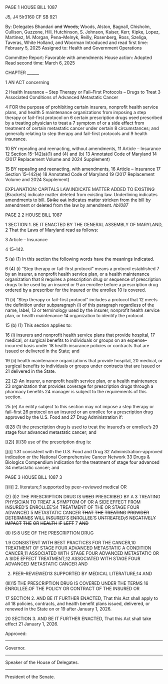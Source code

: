 PAGE 1
HOUSE BILL 1087

J5, J4 5lr3160
CF SB 921

By: Delegates Bhandari ~~and~~ ~~Woods,~~ Woods, Alston, Bagnall, Chisholm, Cullison,
Guzzone, Hill, Hutchinson, S. Johnson, Kaiser, Kerr, Kipke, Lopez,
Martinez, M. Morgan, Pena–Melnyk, Reilly, Rosenberg, Ross, Szeliga,
Taveras, White Holland, and Woorman
Introduced and read first time: February 5, 2025
Assigned to: Health and Government Operations

Committee Report: Favorable with amendments
House action: Adopted
Read second time: March 6, 2025

CHAPTER ______

1 AN ACT concerning

2 Health Insurance – Step Therapy or Fail–First Protocols – Drugs to Treat
3 Associated Conditions of Advanced Metastatic Cancer

4 FOR the purpose of prohibiting certain insurers, nonprofit health service plans, and health
5 maintenance organizations from imposing a step therapy or fail–first protocol on
6 certain prescription drugs ~~used~~ prescribed by a treating physician to treat a
7 symptom of or a side effect from treatment of certain metastatic cancer under certain
8 circumstances; and generally relating to step therapy and fail–first protocols and
9 health insurance.

10 BY repealing and reenacting, without amendments,
11 Article – Insurance
12 Section 15–142(a)(1) and (4) and (b)
13 Annotated Code of Maryland
14 (2017 Replacement Volume and 2024 Supplement)

15 BY repealing and reenacting, with amendments,
16 Article – Insurance
17 Section 15–142(e)
18 Annotated Code of Maryland
19 (2017 Replacement Volume and 2024 Supplement)

EXPLANATION: CAPITALS LAW.INDICATE MATTER ADDED TO EXISTING
[Brackets] indicate matter deleted from existing law.
Underlining indicates amendments to bill.
~~Strike~~ ~~out~~ indicates matter stricken from the bill by amendment or deleted from the law by
amendment. *hb1087*

PAGE 2
2 HOUSE BILL 1087

1 SECTION 1. BE IT ENACTED BY THE GENERAL ASSEMBLY OF MARYLAND,
2 That the Laws of Maryland read as follows:

3 Article – Insurance

4 15–142.

5 (a) (1) In this section the following words have the meanings indicated.

6 (4) (i) “Step therapy or fail–first protocol” means a protocol established
7 by an insurer, a nonprofit health service plan, or a health maintenance organization that
8 requires a prescription drug or sequence of prescription drugs to be used by an insured or
9 an enrollee before a prescription drug ordered by a prescriber for the insured or the enrollee
10 is covered.

11 (ii) “Step therapy or fail–first protocol” includes a protocol that
12 meets the definition under subparagraph (i) of this paragraph regardless of the name, label,
13 or terminology used by the insurer, nonprofit health service plan, or health maintenance
14 organization to identify the protocol.

15 (b) (1) This section applies to:

16 (i) insurers and nonprofit health service plans that provide hospital,
17 medical, or surgical benefits to individuals or groups on an expense–incurred basis under
18 health insurance policies or contracts that are issued or delivered in the State; and

19 (ii) health maintenance organizations that provide hospital,
20 medical, or surgical benefits to individuals or groups under contracts that are issued or
21 delivered in the State.

22 (2) An insurer, a nonprofit health service plan, or a health maintenance
23 organization that provides coverage for prescription drugs through a pharmacy benefits
24 manager is subject to the requirements of this section.

25 (e) An entity subject to this section may not impose a step therapy or fail–first
26 protocol on an insured or an enrollee for a prescription drug approved by the U.S. Food and
27 Drug Administration if:

(I)28 (1) the prescription drug is used to treat the insured’s or enrollee’s
29 stage four advanced metastatic cancer; and

[(2)] (II)30 use of the prescription drug is:

[(i)] 1.31 consistent with the U.S. Food and Drug
32 Administration–approved indication or the National Comprehensive Cancer Network
33 Drugs & Biologics Compendium indication for the treatment of stage four advanced
34 metastatic cancer; and

PAGE 3
HOUSE BILL 1087 3

[(ii)] 2. literature;1 supported by peer–reviewed medical OR

(2) (I)2 THE PRESCRIPTION DRUG IS ~~USED~~ PRESCRIBED BY A
3 TREATING PHYSICIAN TO TREAT A SYMPTOM OF OR A SIDE EFFECT FROM
INSURED’S ENROLLEE’S4 TREATMENT OF THE OR STAGE FOUR ADVANCED
5 METASTATIC CANCER ~~THAT~~ ~~THE~~ ~~TREATING~~ ~~PROVIDER~~ ~~DETERMINES~~ ~~WILL~~
~~INSURED’S~~ ~~ENROLLEE’S~~ ~~UNTREATED;~~6 ~~NEGATIVELY~~ ~~IMPACT~~ ~~THE~~ ~~OR~~ ~~HEALTH~~ ~~IF~~ ~~LEFT~~
7 ~~AND~~

(II) IS:8 USE OF THE PRESCRIPTION DRUG

1.9 CONSISTENT WITH BEST PRACTICES FOR THE
CANCER,10 TREATMENT OF STAGE FOUR ADVANCED METASTATIC A CONDITION
CANCER,11 ASSOCIATED WITH STAGE FOUR ADVANCED METASTATIC OR A SIDE EFFECT
TREATMENT;12 ASSOCIATED WITH STAGE FOUR ADVANCED METASTATIC CANCER AND

2. PEER–REVIEWED13 SUPPORTED BY MEDICAL
LITERATURE;14 AND

(III)15 THE PRESCRIPTION DRUG IS COVERED UNDER THE TERMS
16 ENROLLEE.OF THE POLICY OR CONTRACT OF THE INSURED OR

17 SECTION 2. AND BE IT FURTHER ENACTED, That this Act shall apply to all
18 policies, contracts, and health benefit plans issued, delivered, or renewed in the State on or
19 after January 1, 2026.

20 SECTION 3. AND BE IT FURTHER ENACTED, That this Act shall take effect
21 January 1, 2026.

Approved:

________________________________________________________________________________
Governor.

________________________________________________________________________________
Speaker of the House of Delegates.

________________________________________________________________________________
President of the Senate.